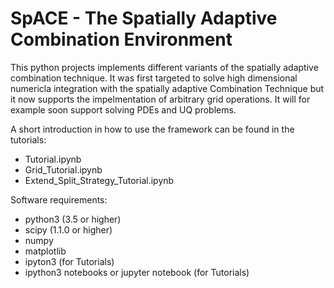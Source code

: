 # SpACE - The Spatially Adaptive Combination Environment

This python projects implements different variants of the spatially adaptive combination technique. 
It was first targeted to solve high dimensional numericla integration with the spatially adaptive Combination Technique but it now supports the impelmentation of arbitrary grid operations.
It will for example soon support solving PDEs and UQ problems.

A short introduction in how to use the framework can be found in the tutorials:
- Tutorial.ipynb
- Grid_Tutorial.ipynb
- Extend_Split_Strategy_Tutorial.ipynb

Software requirements:
- python3 (3.5 or higher)
- scipy (1.1.0 or higher)
- numpy
- matplotlib
- ipyton3 (for Tutorials)
- ipython3 notebooks or jupyter notebook (for Tutorials)